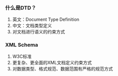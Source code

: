 ### 什么是DTD？
1. 英文：Document Type Definition
2. 中文：文档类型定义
3. 对文档进行语义的约束方式

### XML Schema
1. W3C标准
2. 更复杂、更全面的XML文档定义约束方式
3. 对数据类型、格式规范、数据范围有严格的规范方式